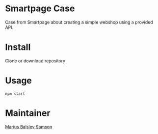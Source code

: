 # Smartpage Case
Case from Smartpage about creating a simple webshop using a provided API.

# Install
Clone or download repository

# Usage
`npm start`

# Maintainer
[Marius Balslev Samson](https://github.com/Maxius0)